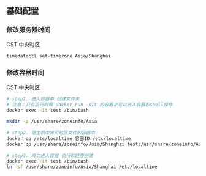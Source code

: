 ## 基础配置

### 修改服务器时间

CST 中央时区

```bash
timedatectl set-timezone Asia/Shanghai
```



### 修改容器时间

CST 中央时区

```bash
# step1. 进入容器中 创建文件夹
# 注意：只有运行时候 docker run -dit 的容器才可以进入容器的shell操作
docker exec -it test /bin/bash
 
mkdir -p /usr/share/zoneinfo/Asia
 
# step2. 宿主机中拷贝时区文件到容器中
docker cp /etc/localtime 容器ID:/etc/localtime
docker cp /usr/share/zoneinfo/Asia/Shanghai test:/usr/share/zoneinfo/Asia/Shanghai
 
# step3. 再次进入容器 执行软链接创建
docker exec -it test /bin/bash
ln -sf /usr/share/zoneinfo/Asia/Shanghai /etc/localtime
```

